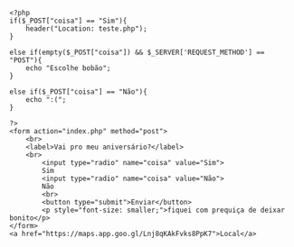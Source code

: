 <!DOCTYPE html>
<html lang="en">
<head>
    <meta charset="UTF-8">
    <meta name="viewport" content="width=device-width, initial-scale=1.0">
    <title>Document</title>
    <link rel="stylesheet" href="style.css">
</head>
<body>
   <div class="coisa">
    
   
    <?php 
    if($_POST["coisa"] == "Sim"){
        header("Location: teste.php");
    }
    
    else if(empty($_POST["coisa"]) && $_SERVER['REQUEST_METHOD'] == "POST"){
        echo "Escolhe bobão";
    }
    
    else if($_POST["coisa"] == "Não"){
        echo ":(";
    }
    
    ?>
    <form action="index.php" method="post">
        <br>
        <label>Vai pro meu aniversário?</label>
        <br>
            <input type="radio" name="coisa" value="Sim">
            Sim
            <input type="radio" name="coisa" value="Não">
            Não
            <br>
            <button type="submit">Enviar</button>
            <p style="font-size: smaller;">fiquei com prequiça de deixar bonito</p>       
    </form>
    <a href="https://maps.app.goo.gl/Lnj8qKAkFvks8PpK7">Local</a>
</div> 
</body>
</html>

